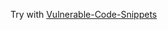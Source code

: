 Try with
[Vulnerable-Code-Snippets](https://github.com/snoopysecurity/Vulnerable-Code-Snippets/tree/master)